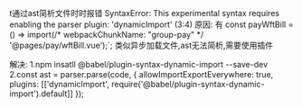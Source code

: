 t通过ast简析文件时时报错
SyntaxError: This experimental syntax requires enabling the
parser plugin: 'dynamicImport' (3:4)
原因:
有
const payWftBill = () =>
    import(/* webpackChunkName: "group-pay" */ '@pages/pay/wftBill.vue');`;
    类似异步加载文件,ast无法简析,需要使用插件

解决:
1.npm insatll @babel/plugin-syntax-dynamic-import --save-dev
2.const ast = parser.parse(code, {
    allowImportExportEverywhere: true,
    plugins: [['dynamicImport', require('@babel/plugin-syntax-dynamic-import').default]]
});